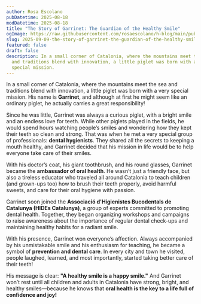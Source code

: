 ```yaml
---
author: Rosa Escolano
pubDatetime: 2025-08-18
modDatetime: 2025-08-18
title: "The Story of Garrinet: The Guardian of the Healthy Smile"
ogImage: https://raw.githubusercontent.com/rosaescolano/h-blog/main/public/assets/garrinet.webp
slug: 2025-09-09-the-story-of-garrinet-the-guardian-of-the-healthy-smile
featured: false
draft: false
description: In a small corner of Catalonia, where the mountains meet the sea
  and traditions blend with innovation, a little piglet was born with a very
  special mission.
---
```

In a small corner of Catalonia, where the mountains meet the sea and traditions blend with innovation, a little piglet was born with a very special mission. His name is **Garrinet**, and although at first he might seem like an ordinary piglet, he actually carries a great responsibility!

Since he was little, Garrinet was always a curious piglet, with a bright smile and an endless love for teeth. While other piglets played in the fields, he would spend hours watching people’s smiles and wondering how they kept their teeth so clean and strong. That was when he met a very special group of professionals: **dental hygienists**. They shared all the secrets to keeping a mouth healthy, and Garrinet decided that his mission in life would be to help everyone take care of their smiles.

With his doctor’s coat, his giant toothbrush, and his round glasses, Garrinet became the **ambassador of oral health**. He wasn’t just a friendly face, but also a tireless educator who traveled all around Catalonia to teach children (and grown-ups too) how to brush their teeth properly, avoid harmful sweets, and care for their oral hygiene with passion.

Garrinet soon joined the **Associació d'Higienistes Bucodentals de Catalunya (HIDEs Catalunya)**, a group of experts committed to promoting dental health. Together, they began organizing workshops and campaigns to raise awareness about the importance of regular dental check-ups and maintaining healthy habits for a radiant smile.

With his presence, Garrinet won everyone’s affection. Always accompanied by his unmistakable smile and his enthusiasm for teaching, he became a symbol of **prevention and dental care**. In every city and town he visited, people laughed, learned, and most importantly, started taking better care of their teeth!

His message is clear: **"A healthy smile is a happy smile."** And Garrinet won’t rest until all children and adults in Catalonia have strong, bright, and healthy smiles—because he knows that **oral health is the key to a life full of confidence and joy!**